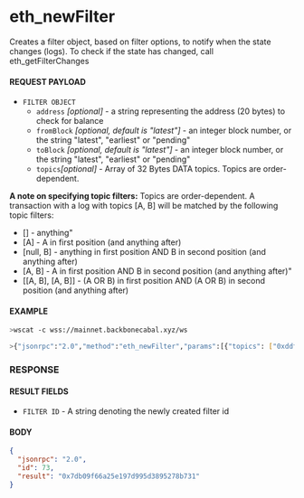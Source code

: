 # eth_newFilter

Creates a filter object, based on filter options, to notify when the state
changes (logs). To check if the state has changed, call eth_getFilterChanges

#### REQUEST PAYLOAD

- `FILTER OBJECT`
  - `address` _[optional]_ - a string representing the address (20 bytes) to
    check for balance
  - `fromBlock` _[optional, default is "latest"]_ - an integer block number, or
    the string "latest", "earliest" or "pending"
  - `toBlock` _[optional, default is "latest"]_ - an integer block number, or
    the string "latest", "earliest" or "pending"
  - `topics`_[optional]_ - Array of 32 Bytes DATA topics. Topics are
    order-dependent.

**A note on specifying topic filters:** Topics are order-dependent. A
transaction with a log with topics [A, B] will be matched by the following topic
filters:

- [] - anything"
- [A] - A in first position (and anything after)
- [null, B] - anything in first position AND B in second position (and anything
  after)
- [A, B] - A in first position AND B in second position (and anything after)"
- \[[A, B], [A, B]] - (A OR B) in first position AND (A OR B) in second position
  (and anything after)

#### EXAMPLE

```bash
>wscat -c wss://mainnet.backbonecabal.xyz/ws

>{"jsonrpc":"2.0","method":"eth_newFilter","params":[{"topics": ["0xddf252ad1be2c89b69c2b068fc378daa952ba7f163c4a11628f55a4df523b3ef"]}],"id":73}
```

### RESPONSE

#### RESULT FIELDS

- `FILTER ID` - A string denoting the newly created filter id

#### BODY

```json
{
  "jsonrpc": "2.0",
  "id": 73,
  "result": "0x7db09f66a25e197d995d3895278b731"
}
```
